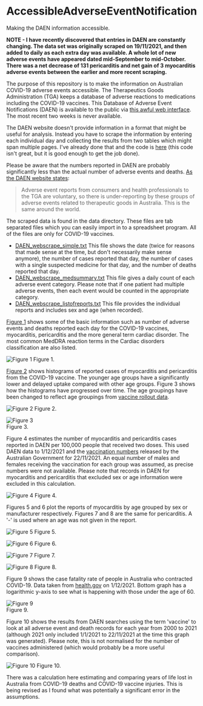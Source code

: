 # AccessibleAdverseEventNotification
Making the DAEN information accessible.

**NOTE - I have recently discovered that entries in DAEN are constantly changing. The data set was originally scraped on 19/11/2021, and then added to daily as each extra day was available. A whole lot of new adverse events have appeared dated mid-September to mid-October. There was a net decrease of 131 pericarditis and net gain of 3 myocarditis adverse events between the earlier and more recent scraping.**

The purpose of this repository is to make the information on Australian COVID-19 adverse events accessible. The Therapeutics Goods Administration (TGA) keeps a database of adverse reactions to medications including the COVID-19 vaccines. This Database of Adverse Event Notifications (DAEN) is available to the public via [this awful web interface](https://apps.tga.gov.au/PROD/DAEN/daen-entry.aspx). The most recent two weeks is never available.

The DAEN website doesn't provide information in a format that might be useful for analysis. Instead you have to scrape the information by entering each individual day and collecting the results from two tables which might span multiple pages. I've already done that and the code is [here](code/DAEN_scrape.py) (this code isn't great, but it is good enough to get the job done).

Please be aware that the numbers reported in DAEN are probably significantly less than the actual number of adverse events and deaths. [As the DAEN website states](https://www.tga.gov.au/about-daen-medicines):
> Adverse event reports from consumers and health professionals to the TGA are voluntary, so there is under-reporting by these groups of adverse events related to therapeutic goods in Australia. This is the same around the world.

The scraped data is found in the data directory. These files are tab separated files which you can easily import in to a spreadsheet program. All of the files are only for COVID-19 vaccines.
- [DAEN_webscrape_simple.txt](data/DAEN_webscrape_simple.txt) This file shows the date (twice for reasons that made sense at the time, but don't necessarily make sense anymore), the number of cases reported that day, the number of cases with a single suspected medicine for that day, and the number of deaths reported that day.
- [DAEN_webscrape_medsummary.txt](data/DAEN_webscrape_medsummary.txt) This file gives a daily count of each adverse event category. Please note that if one patient had multiple adverse events, then each event would be counted in the appropriate category.
- [DAEN_webscrape_listofreports.txt](data/DAEN_webscrape_listofreports.txt) This file provides the individual reports and includes sex and age (when recorded).

[Figure 1](graphs/DAEN%20cases.png) shows some of the basic information such as number of adverse events and deaths reported each day for the COVID-19 vaccines, myocarditis, pericarditis and the more general term cardiac disorder. The most common MedDRA reaction terms in the Cardiac disorders classification are also listed.

![Figure 1](graphs/DAEN%20cases.png)
Figure 1.

[Figure 2](graphs/DAEN%20histogram%20myocarditis%20age.png) shows histograms of reported cases of myocarditis and pericarditis from the COVID-19 vaccine. The younger age groups have a significantly lower and delayed uptake compared with other age groups. Figure 3 shows how the histograms have progressed over time. The age groupings have been changed to reflect age groupings from [vaccine rollout data](https://www.health.gov.au/resources/collections/covid-19-vaccination-daily-rollout-update).

![Figure 2](graphs/DAEN%20histogram%20myocarditis%20age.png)
Figure 2.

![Figure 3](graphs/DAEN_histogram_xcarditis_age.gif)  
Figure 3.

Figure 4 estimates the number of myocarditis and pericarditis cases reported in DAEN per 100,000 people that received two doses. This used DAEN data to 1/12/2021 and the [vaccination numbers](https://www.health.gov.au/resources/collections/covid-19-vaccination-daily-rollout-update) released by the Australian Government for 22/11/2021. An equal number of males and females receiving the vaccination for each group was assumed, as precise numbers were not available. Please note that records in DAEN for myocarditis and pericarditis that excluded sex or age information were excluded in this calculation.

![Figure 4](graphs/DAEN%20myocarditis%20per%20100000.png)
Figure 4.

Figures 5 and 6 plot the reports of myocarditis by age grouped by sex or manufacturer respectively. Figures 7 and 8 are the same for pericarditis. A '-' is used where an age was not given in the report.

![Figure 5](graphs/DAEN%20myocarditis%20cases%20age.png)
Figure 5.

![Figure 6](graphs/DAEN%20myocarditis%20cases%20manufacturer.png)
Figure 6.

![Figure 7](graphs/DAEN%20pericarditis%20cases%20age.png)
Figure 7.

![Figure 8](graphs/DAEN%20pericarditis%20cases%20manufacturer.png)
Figure 8.


Figure 9 shows the case fatality rate of people in Australia who contracted COVID-19. Data taken from [health.gov](https://www.health.gov.au/news/health-alerts/novel-coronavirus-2019-ncov-health-alert/coronavirus-covid-19-case-numbers-and-statistics#cases-and-deaths-by-age-and-sex) on 1/12/2021. Bottom graph has a logarithmic y-axis to see what is happening with those under the age of 60.

![Figure 9](graphs/Case%20fatality%20rate%20with%20COVID-19.png)  
Figure 9.

Figure 10 shows the results from DAEN searches using the term 'vaccine' to look at all adverse event and death records for each year from 2000 to 2021 (although 2021 only included 1/1/2021 to 22/11/2021 at the time this graph was generated). Please note, this is not normalised for the number of vaccines administered (which would probably be a more useful comparison).

![Figure 10](graphs/DAEN%202000-2021.png)
Figure 10.

There was a calculation here estimating and comparing years of life lost in Australia from COVID-19 deaths and COVID-19 vaccine injuries. This is being revised as I found what was potentially a significant error in the assumptions.

